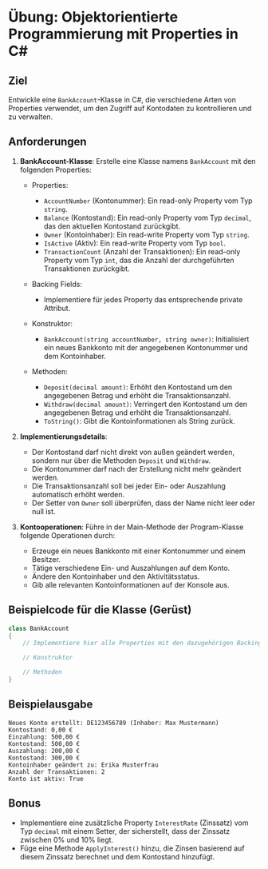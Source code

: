 # Übung: Objektorientierte Programmierung mit Properties in C#

## Ziel

Entwickle eine `BankAccount`-Klasse in C#, die verschiedene Arten von Properties verwendet, um den Zugriff auf Kontodaten zu kontrollieren und zu verwalten.

## Anforderungen

1. **BankAccount-Klasse**: Erstelle eine Klasse namens `BankAccount` mit den folgenden Properties:

   - Properties:

     - `AccountNumber` (Kontonummer): Ein read-only Property vom Typ `string`.
     - `Balance` (Kontostand): Ein read-only Property vom Typ `decimal`, das den aktuellen Kontostand zurückgibt.
     - `Owner` (Kontoinhaber): Ein read-write Property vom Typ `string`.
     - `IsActive` (Aktiv): Ein read-write Property vom Typ `bool`.
     - `TransactionCount` (Anzahl der Transaktionen): Ein read-only Property vom Typ `int`, das die Anzahl der durchgeführten Transaktionen zurückgibt.

   - Backing Fields:

     - Implementiere für jedes Property das entsprechende private Attribut.

   - Konstruktor:

     - `BankAccount(string accountNumber, string owner)`: Initialisiert ein neues Bankkonto mit der angegebenen Kontonummer und dem Kontoinhaber.

   - Methoden:
     - `Deposit(decimal amount)`: Erhöht den Kontostand um den angegebenen Betrag und erhöht die Transaktionsanzahl.
     - `Withdraw(decimal amount)`: Verringert den Kontostand um den angegebenen Betrag und erhöht die Transaktionsanzahl.
     - `ToString()`: Gibt die Kontoinformationen als String zurück.

2. **Implementierungsdetails**:

   - Der Kontostand darf nicht direkt von außen geändert werden, sondern nur über die Methoden `Deposit` und `Withdraw`.
   - Die Kontonummer darf nach der Erstellung nicht mehr geändert werden.
   - Die Transaktionsanzahl soll bei jeder Ein- oder Auszahlung automatisch erhöht werden.
   - Der Setter von `Owner` soll überprüfen, dass der Name nicht leer oder null ist.

3. **Kontooperationen**: Führe in der Main-Methode der Program-Klasse folgende Operationen durch:
   - Erzeuge ein neues Bankkonto mit einer Kontonummer und einem Besitzer.
   - Tätige verschiedene Ein- und Auszahlungen auf dem Konto.
   - Ändere den Kontoinhaber und den Aktivitätsstatus.
   - Gib alle relevanten Kontoinformationen auf der Konsole aus.

## Beispielcode für die Klasse (Gerüst)

```csharp
class BankAccount
{
    // Implementiere hier alle Properties mit den dazugehörigen Backing Fields (Attribute)

    // Konstruktor

    // Methoden
}
```

## Beispielausgabe

```
Neues Konto erstellt: DE123456789 (Inhaber: Max Mustermann)
Kontostand: 0,00 €
Einzahlung: 500,00 €
Kontostand: 500,00 €
Auszahlung: 200,00 €
Kontostand: 300,00 €
Kontoinhaber geändert zu: Erika Musterfrau
Anzahl der Transaktionen: 2
Konto ist aktiv: True
```

## Bonus

- Implementiere eine zusätzliche Property `InterestRate` (Zinssatz) vom Typ `decimal` mit einem Setter, der sicherstellt, dass der Zinssatz zwischen 0% und 10% liegt.
- Füge eine Methode `ApplyInterest()` hinzu, die Zinsen basierend auf diesem Zinssatz berechnet und dem Kontostand hinzufügt.
